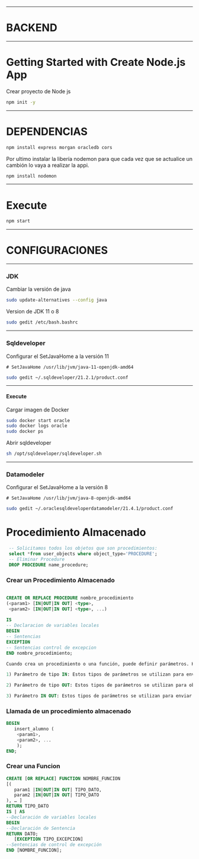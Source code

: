 

-------------
# BACKEND
-------------

# Getting Started with Create Node.js App

Crear proyecto de Node js
```bash
npm init -y
```
-------------
# DEPENDENCIAS
```bash
npm install express morgan oracledb cors
```
Por ultimo instalar la libería nodemon para que cada vez que se actualice un cambión lo vaya a realizar la appi.
```bash
npm install nodemon
```

-------------
# Execute

```bash
npm start
```

-------------

# CONFIGURACIONES
-------------
### JDK

Cambiar la versión de java

```bash
sudo update-alternatives --config java
```


Version de JDK 11 o 8
```bash
sudo gedit /etc/bash.bashrc
```

-------------
### Sqldeveloper


Configurar el SetJavaHome a la versión 11

<code># SetJavaHome /usr/lib/jvm/java-11-openjdk-amd64</code>
```bash
sudo gedit ~/.sqldeveloper/21.2.1/product.conf
```

-------------
#### Execute


Cargar imagen de Docker
```bash
sudo docker start oracle
sudo docker logs oracle
sudo docker ps
```

Abrir sqldeveloper
```bash
sh /opt/sqldeveloper/sqldeveloper.sh 
```

-------------
### Datamodeler


Configurar el SetJavaHome a la versión 8

<code># SetJavaHome /usr/lib/jvm/java-8-openjdk-amd64</code>
```bash
sudo gedit ~/.oraclesqldeveloperdatamodeler/21.4.1/product.conf
```



# Procedimiento Almacenado


```sql
 -- Solicitamos todos los objetos que son procedimientos:
 select *from user_objects where object_type='PROCEDURE';
 -- Eliminar Procedure
 DROP PROCEDURE name_procedure;
```

### Crear un Procedimiento Almacenado
```sql
    
CREATE OR REPLACE PROCEDURE nombre_procedimiento
(<param1> [IN|OUT|IN OUT] <type>,
 <param2> [IN|OUT|IN OUT] <type>, ...)
 
IS
-- Declaracion de variables locales
BEGIN
-- Sentencias
EXCEPTION
-- Sentencias control de excepcion
END nombre_procedimiento;

Cuando crea un procedimiento o una función, puede definir parámetros. Hay tres tipos de parámetros que se pueden declarar:

1) Parámetro de tipo IN: Estos tipos de parámetros se utilizan para enviar valores a procedimientos almacenados por lo tanto su valor de parámetro no puede ser reemplazado.

2) Parámetro de tipo OUT: Estos tipos de parámetros se utilizan para obtener valores de los procedimientos almacenados. Por consiguiente es similar a un tipo de retorno en funciones.

3) Parámetro IN OUT: Estos tipos de parámetros se utilizan para enviar valores aunque también para obtener valores en los procedimientos almacenados
```

### Llamada de un procedimiento almacenado

```sql
BEGIN
   insert_alumno (
    <param1>,
    <param2>, ...
    );
END;
```


### Crear una Funcion

```sql   
CREATE [OR REPLACE] FUNCTION NOMBRE_FUNCION
[(
   param1 |IN|OUT|IN OUT| TIPO_DATO,
   param2 |IN|OUT|IN OUT| TIPO_DATO 
), … ]
RETURN TIPO_DATO
IS | AS
--Declaración de variables locales
BEGIN
--Declaración de Sentencia
RETURN DATO;
   [EXCEPTION TIPO_EXCEPCION]
--Sentencias de control de excepción
END [NOMBRE_FUNCION];
```
